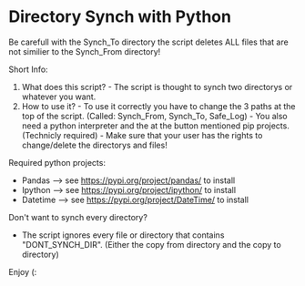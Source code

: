 # Directory Synch with Python

Be carefull with the Synch_To directory the script deletes ALL files that are not similier to the Synch_From directory!

Short Info:
  1. What does this script?
    - The script is thought to synch two directorys or whatever you want.
  2. How to use it?
    - To use it correctly you have to change the 3 paths at the top of the script. (Called: Synch_From, Synch_To, Safe_Log)
    - You also need a python interpreter and the at the button mentioned pip projects. (Technicly required)
    - Make sure that your user has the rights to change/delete the directorys and files!
    
Required python projects:
  - Pandas   --> see https://pypi.org/project/pandas/   to install
  - Ipython  --> see https://pypi.org/project/ipython/  to install
  - Datetime --> see https://pypi.org/project/DateTime/ to install

Don't want to synch every directory?
  - The script ignores every file or directory that contains "DONT_SYNCH_DIR". (Either the copy from directory and the copy to directory) 

Enjoy (:
